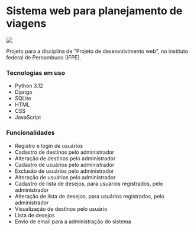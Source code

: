 <h1>Sistema web para planejamento de viagens</h1>
<img src="http://img.shields.io/static/v1?label=STATUS&message=%20CONCLUIDO&color=GREEN&style=for-the-badge"/>
<p>Projeto para a disciplina de "Projeto de desenvolvimento web", no instituto federal de Pernambuco (IFPE).  </p>

<h3>Tecnologias em uso</h3>
<ul>
  <li>
    Python 3.12
  </li>
  <li>
    Django
  </li>
  <li>
    SQLite
  </li>
  <li>
    HTML
  </li>
  <li>
    CSS
  </li>
<li>
JavaScript
</li>
</ul>

<h3>Funcionalidades</h3>
<ul>
  <li>
    Registro e login de usuários
  </li>
  <li>
    Cadastro de destinos pelo administrador
  </li>
<li>
Alteração de destinos pelo administrador
</li>
<li>
Cadastro de usuários pelo administrador
</li>
<li>
Exclusão de usuários pelo administrador
</li>
<li>
Alteração de usuários pelo administrador
</li>
<li>
Cadastro de lista de desejos, para usuários registrados, pelo administrador
</li>
<li>
Alteração de lista de desejos, para usuários registrados, pelo administrador
</li>
  <li>
    Visualização de destinos pelo usuário
  </li>
  <li>
    Lista de desejos
  </li>
  <li>
    Envio de email para a administração do sistema
  </li>
</ul>

